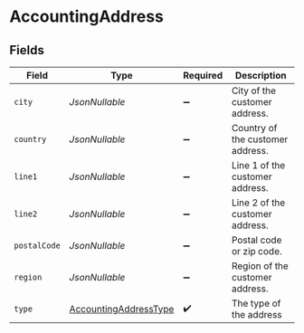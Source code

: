 # AccountingAddress


## Fields

| Field                                                                     | Type                                                                      | Required                                                                  | Description                                                               |
| ------------------------------------------------------------------------- | ------------------------------------------------------------------------- | ------------------------------------------------------------------------- | ------------------------------------------------------------------------- |
| `city`                                                                    | *JsonNullable<String>*                                                    | :heavy_minus_sign:                                                        | City of the customer address.                                             |
| `country`                                                                 | *JsonNullable<String>*                                                    | :heavy_minus_sign:                                                        | Country of the customer address.                                          |
| `line1`                                                                   | *JsonNullable<String>*                                                    | :heavy_minus_sign:                                                        | Line 1 of the customer address.                                           |
| `line2`                                                                   | *JsonNullable<String>*                                                    | :heavy_minus_sign:                                                        | Line 2 of the customer address.                                           |
| `postalCode`                                                              | *JsonNullable<String>*                                                    | :heavy_minus_sign:                                                        | Postal code or zip code.                                                  |
| `region`                                                                  | *JsonNullable<String>*                                                    | :heavy_minus_sign:                                                        | Region of the customer address.                                           |
| `type`                                                                    | [AccountingAddressType](../../models/components/AccountingAddressType.md) | :heavy_check_mark:                                                        | The type of the address                                                   |